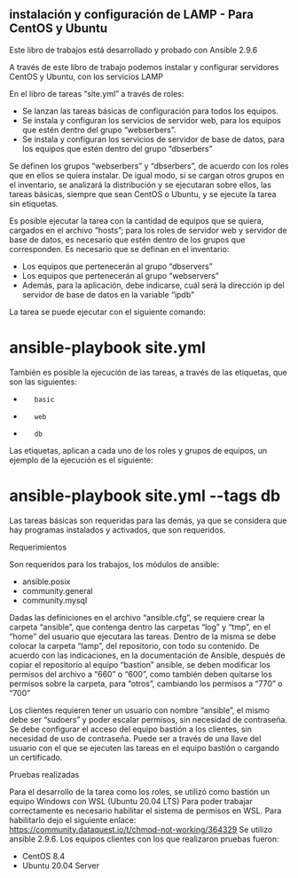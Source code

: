instalación y configuración de LAMP - Para CentOS y Ubuntu
-------------------------------------------

Este libro de trabajos está desarrollado y probado con Ansible 2.9.6

A través de este libro de trabajo podemos instalar y configurar servidores CentOS y Ubuntu, con los servicios LAMP

En el libro de tareas “site.yml” a través de roles:
-	Se lanzan las tareas básicas de configuración para todos los equipos.
-	Se instala y configuran los servicios de servidor web, para los equipos que estén dentro del grupo “webserbers”.
-	Se instala y configuran los servicios de servidor de base de datos, para los equipos que estén dentro del grupo “dbserbers”

Se definen los grupos “webserbers” y “dbserbers”, de acuerdo con los roles que en ellos se quiera instalar. De igual modo, si se cargan otros grupos en el inventario, se analizará la distribución y se ejecutaran sobre ellos, las tareas básicas, siempre que sean CentOS o Ubuntu, y se ejecute la tarea sin etiquetas.

Es posible ejecutar la tarea con la cantidad de equipos que se quiera, cargados en el archivo “hosts”; para los roles de servidor web y servidor de base de datos, es necesario que estén dentro de los grupos que corresponden.
Es necesario que se definan en el inventario:
-	Los equipos que pertenecerán al grupo “dbservers”
-	Los equipos que pertenecerán al grupo “webservers”
-	Además, para la aplicación, debe indicarse, cuál será la dirección ip del servidor de base de datos en la variable “ipdb”

La tarea se puede ejecutar con el siguiente comando:
# ansible-playbook site.yml

También es posible la ejecución de las tareas, a través de las etiquetas, que son las siguientes:
-	     basic
-	     web
-	     db

Las etiquetas, aplican a cada uno de los roles y grupos de equipos, un ejemplo de la ejecución es el siguiente:

# ansible-playbook site.yml --tags db

Las tareas básicas son requeridas para las demás, ya que se considera que hay programas instalados y activados, que son requeridos.



Requerimientos

Son requeridos para los trabajos, los módulos de ansible:
-	ansible.posix
-	community.general
-	community.mysql

Dadas las definiciones en el archivo “ansible.cfg”, se requiere crear la carpeta “ansible”, que contenga dentro las carpetas “log” y “tmp”, en el “home” del usuario que ejecutara las tareas. Dentro de la misma se debe colocar la carpeta “lamp”, del repositorio, con todo su contenido.
De acuerdo con las indicaciones, en la documentación de Ansible, después de copiar el repositorio al equipo “bastion” ansible, se deben modificar los permisos del archivo a “660” o “600”, como también deben quitarse los permisos sobre la carpeta, para “otros”, cambiando los permisos a “770” o “700”

Los clientes requieren tener un usuario con nombre “ansible”, el mismo debe ser “sudoers” y poder escalar permisos, sin necesidad de contraseña. 
Se debe configurar el acceso del equipo bastión a los clientes, sin necesidad de uso de contraseña. Puede ser a través de una llave del usuario con el que se ejecuten las tareas en el equipo bastión o cargando un certificado.


Pruebas realizadas

Para el desarrollo de la tarea como los roles, se utilizó como bastión un equipo Windows con WSL (Ubuntu 20.04 LTS)
Para poder trabajar correctamente es necesario habilitar el sistema de permisos en WSL.
Para habilitarlo dejo el siguiente enlace:
https://community.dataquest.io/t/chmod-not-working/364329
Se utilizo ansible 2.9.6.
Los equipos clientes con los que realizaron pruebas fueron:
-	CentOS 8.4
-	Ubuntu 20.04 Server 
